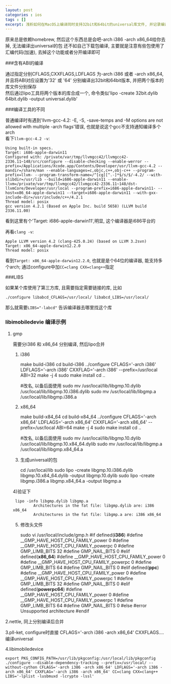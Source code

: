 ```yaml
---
layout: post
categories : ios
tags : []
excerpt: 浅析如何在MacOS上编译同时支持32bit和64bit的universal库文件, 并记录编译libimobiledevice的过程
---
```



原来总是依赖homebrew, 然后这个东西总是会吧-arch i386 -arch x86_64给你去掉, 无法编译出universal的包
还不如自己下载包编译, 主要就是注意有些包使用了汇编代码(加速), 去掉这个功能或者分开编译即可

###含有ABI的编译 

通过指定分别CFLAGS,CXXFLAGS,LDFLAGS 为-arch i386 或者 -arch x86_64, 并且将ABI对应设置为'32' 或 '64'
分别编译出32bit和64bit版本, 并把两个版本的库文件分别保存   
然后通过lipo工具将两个版本的库合成一个, 命令类似'lipo -create 32bit.dylib 64bit.dylib -output universal.dylib'

###编译工具的不同

普通编译时有遇到'llvm-gcc-4.2: -E, -S, -save-temps and -M options are not allowed with multiple -arch flags'错误,
也就是说这个gcc不支持通知编译多个arch  
看下`llvm-gcc-4.2 -v`:
 
    Using built-in specs.
    Target: i686-apple-darwin11
    Configured with: /private/var/tmp/llvmgcc42/llvmgcc42-2336.11~148/src/configure --disable-checking --enable-werror --prefix=/Applications/Xcode.app/Contents/Developer/usr/llvm-gcc-4.2 --mandir=/share/man --enable-languages=c,objc,c++,obj-c++ --program-prefix=llvm- --program-transform-name=/^[cg][^.-]*$/s/$/-4.2/ --with-slibdir=/usr/lib --build=i686-apple-darwin11 --enable-llvm=/private/var/tmp/llvmgcc42/llvmgcc42-2336.11~148/dst-llvmCore/Developer/usr/local --program-prefix=i686-apple-darwin11- --host=x86_64-apple-darwin11 --target=i686-apple-darwin11 --with-gxx-include-dir=/usr/include/c++/4.2.1
    Thread model: posix
    gcc version 4.2.1 (Based on Apple Inc. build 5658) (LLVM build 2336.11.00)
    
看到这里有个'Target: i686-apple-darwin11',明显, 这个编译器是i686平台的

再看`clang -v`:

    Apple LLVM version 4.2 (clang-425.0.24) (based on LLVM 3.2svn)
    Target: x86_64-apple-darwin12.2.0
    Thread model: posix
    
看到`Target: x86_64-apple-darwin12.2.0`, 也就是是个64位的编译器, 能支持多个arch; 通过configure中加`CC=clang CXX=clang++`指定


###LIBS

如果某个库使用了第三方库, 且需要指定需要链接的库, 比如 

    ./configure libabcd_CFLAGS=/usr/local/ libabcd_LIBS=/usr/local/ 
    
那么就需要`LIBS="-labcd"` 告诉编译器去哪里找这个库


### libimobiledevie 编译示例

1. gmp

    需要分i386 和 x86_64 分别编译, 然后lipo合并

    1) i386
    
        make build-i386
        cd  build-i386
        ../configure CFLAGS='-arch i386' LDFLAGS='-arch i386' CXXFLAG='-arch i386' --prefix=/usr/local ABI=32
        make -j 4
        sudo make install
        cd ..
        
        #改名, 以备后面使用
        sudo mv /usr/local/lib/libgmp.10.dylib /usr/local/lib/libgmp.10.i386.dylib
        sudo mv /usr/local/lib/libgmp.a /usr/local/lib/libgmp.i386.a
     
    2) x86_64
    
        make build-x84_64
        cd build-x84_64
        ../configure CFLAGS='-arch x86_64' LDFLAGS='-arch x86_64' CXXFLAG='-arch x86_64' --prefix=/usr/local ABI=64
        make -j 4
        sudo make install
        cd ..
        
        #改名, 以备后面使用
        sudo mv /usr/local/lib/libgmp.10.dylib /usr/local/lib/libgmp.10.x84_64.dylib
        sudo mv /usr/local/lib/libgmp.a /usr/local/lib/libgmp.x84_64.a
        
    3) 生成universal的包
    
        cd /usr/local/lib
        sudo lipo -create libgmp.10.i386.dylib libgmp.10.x84_64.dylib -output libgmp.10.dylib
        sudo lipo -create libgmp.i386.a libgmp.x84_64.a -output libgmp.a
        
    4)验证下
    
        lipo -info libgmp.dylib libgmp.a
                Architectures in the fat file: libgmp.dylib are: i386 x86_64
                Architectures in the fat file: libgmp.a are: i386 x86_64
    
    5) 修改头文件 
    
        sudo vi /usr/local/include/gmp.h 
            #if defined(__i386__)
            #define __GMP_HAVE_HOST_CPU_FAMILY_power   0
            #define __GMP_HAVE_HOST_CPU_FAMILY_powerpc 0
            #define GMP_LIMB_BITS                      32
            #define GMP_NAIL_BITS                      0
            #elif defined(__x86_64__)
            #define __GMP_HAVE_HOST_CPU_FAMILY_power   0
            #define __GMP_HAVE_HOST_CPU_FAMILY_powerpc 0
            #define GMP_LIMB_BITS                      64
            #define GMP_NAIL_BITS                      0
            #elif defined(__ppc__)
            #define __GMP_HAVE_HOST_CPU_FAMILY_power   0
            #define __GMP_HAVE_HOST_CPU_FAMILY_powerpc 1
            #define GMP_LIMB_BITS                      32
            #define GMP_NAIL_BITS                      0
            #elif defined(__powerpc64__)
            #define __GMP_HAVE_HOST_CPU_FAMILY_power   0
            #define __GMP_HAVE_HOST_CPU_FAMILY_powerpc 1
            #define GMP_LIMB_BITS                      64
            #define GMP_NAIL_BITS                      0
            #else
            #error Unsupported architecture
            #endif
            
2.nettle, 同上分别编译后合并

3.pll-ket, configure时直接 CFLAGS='-arch i386 -arch x86_64' CXXFLAGS.... 编译universal

4.libimobiledevice 

    export PKG_CONFIG_PATH=/usr/lib/pkgconfig:/usr/local/lib/pkgconfig
    ./configure --disable-dependency-tracking --prefix=/usr/local/ --without-cython CFLAGS='-arch i386 -arch x86_64' LDFLAGS='-arch i386 -arch x86_64' CXXFLAG='-arch i386 -arch x86_64' CC=clang CXX=clang++ LIBS='-lplist -lusbmuxd -lcrypto -lssl'



    
                
        
        
        
        
